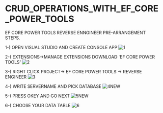 # CRUD_OPERATIONS_WITH_EF_CORE_POWER_TOOLS

EF CORE POWER TOOLS REVERSE ENNGINEER PRE-ARRANGEMENT STEPS.

1-) OPEN VISUAL STUDIO AND CREATE CONSOLE APP
![1](https://user-images.githubusercontent.com/17457858/137208694-c830c34e-1738-4a86-9f04-58953467c9fe.jpg)

2-) EXTENSIONS->MANAGE EXTENSIONS DOWNLOAD 'EF CORE POWER TOOLS' 
![2](https://user-images.githubusercontent.com/17457858/137209103-a686c32b-3d1f-47da-a0ac-571e7295c093.jpg)

3-) RIGHT CLICK PROJECT-> EF CORE POWER TOOLS -> REVERSE ENGINEER
![3](https://user-images.githubusercontent.com/17457858/137209218-2ac8786b-2f80-43e1-ae30-cef209c1d066.jpg)

4-) WRITE SERVERNAME AND PICK DATABASE
![4NEW](https://user-images.githubusercontent.com/17457858/137209531-a8d6989b-6dcb-46a9-bd21-3654381ad61f.jpg)

5-) PRESS OKEY AND GO NEXT
![5NEW](https://user-images.githubusercontent.com/17457858/137209638-74500579-8e50-4485-8ed7-73a238b13f48.jpg)

6-) CHOOSE YOUR DATA TABLE 
![6](https://user-images.githubusercontent.com/17457858/137209706-7816c7f8-da71-4481-844b-77bf24bd24e3.jpg)

